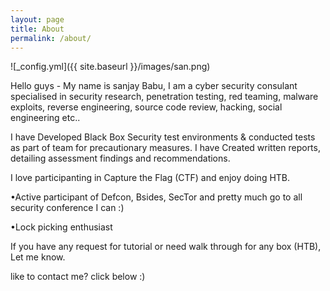```yaml
---
layout: page
title: About
permalink: /about/
---
```


![_config.yml]({{ site.baseurl }}/images/san.png)


Hello guys - My name is sanjay Babu, I am a cyber security consulant specialised in security research, penetration testing, red teaming, malware exploits, reverse engineering, source code review, hacking, social engineering etc..

I have Developed Black Box Security test environments & conducted tests as part of team for precautionary measures. I have Created written reports, detailing assessment findings and recommendations.

I love participanting in Capture the Flag (CTF) and enjoy doing HTB.

•Active participant of Defcon, Bsides, SecTor and pretty much go to all security conference I can :)

•Lock picking enthusiast

If you have any request for tutorial or need walk through for any box (HTB), Let me know. 

like to contact me?  click below :)
